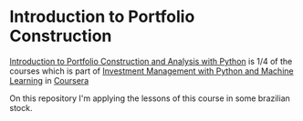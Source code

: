 # Introduction to Portfolio Construction

[Introduction to Portfolio Construction and Analysis with Python](https://www.coursera.org/learn/introduction-portfolio-construction-python) is 1/4 of the courses which is part of [Investment Management with Python and Machine Learning](https://www.coursera.org/specializations/investment-management-python-machine-learning) in [Coursera](https://www.coursera.org/)

On this repository I'm applying the lessons of this course in some brazilian stock.